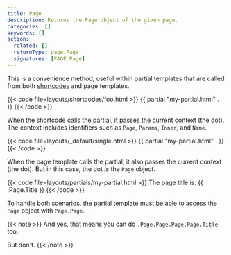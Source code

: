 ```yaml
---
title: Page
description: Returns the Page object of the given page.
categories: []
keywords: []
action:
  related: []
  returnType: page.Page
  signatures: [PAGE.Page]
---
```


This is a convenience method, useful within partial templates that are called from both [shortcodes](g) and page templates.

{{< code file=layouts/shortcodes/foo.html  >}}
{{ partial "my-partial.html" . }}
{{< /code >}}

When the shortcode calls the partial, it passes the current [context](g) (the dot). The context includes identifiers such as `Page`, `Params`, `Inner`, and `Name`.

{{< code file=layouts/_default/single.html  >}}
{{ partial "my-partial.html" . }}
{{< /code >}}

When the page template calls the partial, it also passes the current context (the dot). But in this case, the dot _is_ the `Page` object.

{{< code file=layouts/partials/my-partial.html  >}}
The page title is: {{ .Page.Title }}
{{< /code >}}

To handle both scenarios, the partial template must be able to access the `Page` object with `Page.Page`.

{{< note >}}
And yes, that means you can do `.Page.Page.Page.Page.Title` too.

But don't.
{{< /note >}}
